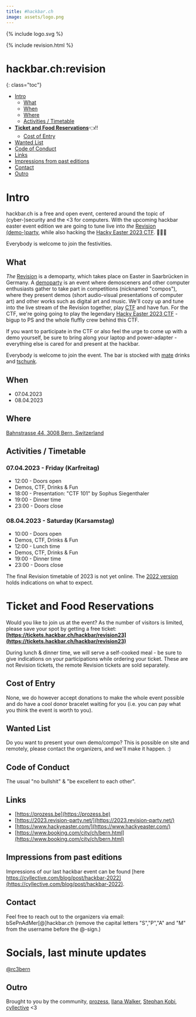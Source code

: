 ```yaml
---
title: #hackbar.ch
image: assets/logo.png
---
```


{% include logo.svg %}

{% include revision.html %}

# hackbar.ch:revision

{: class="toc"}
- [Intro](#-intro)
  * [What](#-what)
  * [When](#-when)
  * [Where](#-where)
  * [Activities / Timetable](#-activities---timetable)
- **[Ticket and Food Reservations](#ticket-and-food-reservations)**👈‼️
  * [Cost of Entry](#-cost-of-entry)
- [Wanted List](#-wanted-list)
- [Code of Conduct](#-code-of-conduct)
- [Links](#-links)
- [Impressions from past editions](#-impressions-from-past-editions)
- [Contact](#-contact)
- [Outro](#-outro)


# Intro
hackbar.ch is a free and open event, centered around the topic of (cyber-)security and the <3 for computers.
With the upcoming hackbar easter event edition we are going to tune live into *the* [Revision (demo-)party](https://2023.revision-party.net/), while also hacking the [Hacky Easter 2023 CTF](https://www.hackyeaster.com/). 🤩🐇🥚


Everybody is welcome to join the festivities.

## What
*The* [Revision](https://en.wikipedia.org/wiki/Revision_(demoparty)) is a demoparty, which takes place on Easter in Saarbrücken in Germany. A [demoparty](https://en.wikipedia.org/wiki/Demoscene#Parties) is an event where demosceners and other computer enthusiasts gather to take part in competitions (nicknamed "compos"), where they present demos (short audio-visual presentations of computer art) and other works such as digital art and music.
We'll cozy up and tune into the live stream of the Revision together, play [CTF](https://en.wikipedia.org/wiki/Capture_the_Flag) and have fun.
For the CTF, we're going going to play the legendary [Hacky Easter 2023 CTF](https://www.hackyeaster.com/) - bigup to PS and the whole fluffly crew behind this CTF.

If you want to participate in the CTF or also feel the urge to come up with a demo yourself, be sure to bring along your laptop and power-adapter - everything else is cared for and present at the hackbar.

Everybody is welcome to join the event. The bar is stocked with [mate](https://en.wikipedia.org/wiki/Mate_(drink)) drinks and [tschunk](https://en.wikipedia.org/wiki/Tschunk). 

## When
- 07.04.2023
- 08.04.2023

## Where
[Bahnstrasse 44, 3008 Bern, Switzerland](https://www.openstreetmap.org/?mlat=46.94650&mlon=7.41115#map=19/46.94650/7.41115)


## Activities / Timetable

### 07.04.2023 - Friday (Karfreitag)
* 12:00 - Doors open
* Demos, CTF, Drinks & Fun
* 18:00 - Presentation: "CTF 101" by Sophus Siegenthaler
* 19:00 - Dinner time
* 23:00 - Doors close

### 08.04.2023 - Saturday (Karsamstag)
* 10:00 - Doors open
* Demos, CTF, Drinks & Fun
* 12:00 - Lunch time
* Demos, CTF, Drinks & Fun
* 19:00 - Dinner time
* 23:00 - Doors close

The final Revision timetable of 2023 is not yet online. 
The [2022 version](https://2022.revision-party.net/events/timetable/) holds indications on what to expect.


# Ticket and Food Reservations 
Would you like to join us at the event? As the number of visitors is limited, please save your spot by getting a free ticket:
**[https://tickets.hackbar.ch/hackbar/revision23](https://tickets.hackbar.ch/hackbar/revision23)**

During lunch & dinner time, we will serve a self-cooked meal - be sure to give indications on your participations while ordering your ticket. 
These are not Revision tickets, the remote Revision tickets are sold separately.

## Cost of Entry
None, we do however accept donations to make the whole event possible and do have a cool donor bracelet waiting for you (i.e. you can pay what you think the event is worth to you).

## Wanted List
Do you want to present your own demo/compo?
This is possible on site and remotely, please contact the organizers, and we'll make it happen. :)

## Code of Conduct
The usual "no bullshit" & "be excellent to each other".

## Links
* [https://prozess.be](https://prozess.be)
* [https://2023.revision-party.net/](https://2023.revision-party.net/)
* [https://www.hackyeaster.com/](https://www.hackyeaster.com/)
* [https://www.booking.com/city/ch/bern.html](https://www.booking.com/city/ch/bern.html)

## Impressions from past editions
Impressions of our last hackbar event can be found [here https://cyllective.com/blog/post/hackbar-2022](https://cyllective.com/blog/post/hackbar-2022).

## Contact
Feel free to reach out to the organizers via email: bSePnAdMer[@]hackbar.ch  (remove the capital letters "S","P","A" and "M" from the username before the @-sign.)

# Socials, last minute updates
[@rc3bern](https://twitter.com/rc3bern)

## Outro
Brought to you by the community, [prozess](https://prozess.be), [Ilana Walker](https://ilanas-spektakel.ch), [Stephan Kobi](https://stephankobi.ch), [cyllective](https://cyllective.com/) <3
